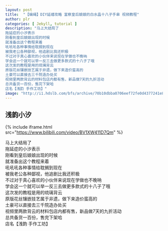 ```yaml
---
layout: post
title:  "【编绳】DIY延禧攻略 富察皇后娘娘的白水晶十八子手串 视频教程"
author: plr
categories: [ Jekyll, tutorial ]
description: "马上大结局了
拖延症的小汐表示
刚看到皇后娘娘出现的时候
就准备出这个教程来着
吼吼吼各种事情给耽搁到现在
被我老公各种鄙视，他追剧比我还积极
不过对于真心喜欢的小伙伴来说现在学做也不晚呐
学会这一个就可以举一反三去做更多款式的十八子了哦
这次发的教程是用的琉璃背云
原版花丝镶嵌技艺属于非遗，做下来造价蛮高的
土豪可以直接去三千院造办处买
视频里两款背云的材料包店内都有售，新品做7天的九折活动
总共备货一百份，售完下架哈
店名【浅韵 手作工坊】"
image: "http://i1.hdslb.com/bfs/archive/70b10dbba0706eef72fe0d4377241e87012f48cd.jpg"
---
```

## 浅韵小汐

{% include iframe.html src="https://www.bilibili.com/video/BV1XW411D7Qm" %}

马上大结局了<br>拖延症的小汐表示<br>刚看到皇后娘娘出现的时候<br>就准备出这个教程来着<br>吼吼吼各种事情给耽搁到现在<br>被我老公各种鄙视，他追剧比我还积极<br>不过对于真心喜欢的小伙伴来说现在学做也不晚呐<br>学会这一个就可以举一反三去做更多款式的十八子了哦<br>这次发的教程是用的琉璃背云<br>原版花丝镶嵌技艺属于非遗，做下来造价蛮高的<br>土豪可以直接去三千院造办处买<br>视频里两款背云的材料包店内都有售，新品做7天的九折活动<br>总共备货一百份，售完下架哈<br>店名【浅韵 手作工坊】

